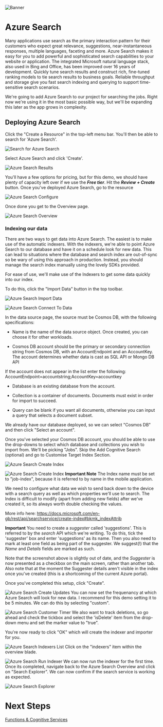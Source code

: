 ![Banner](Assets/Banner.png)

# Azure Search
Many applications use search as the primary interaction pattern for their customers who expect great relevance, suggestions, near-instantaneous responses, multiple languages, faceting and more. Azure Search makes it easy for you to add powerful and sophisticated search capabilities to your website or application. The integrated Microsoft natural language stack, also used in Bing and Office, has been improved over 16 years of development. Quickly tune search results and construct rich, fine-tuned ranking models to tie search results to business goals. Reliable throughput and storage give you fast search indexing and querying to support time-sensitive search scenarios.

We're going to add Azure Search to our project for searching the jobs. Right now we're using it in the most basic possible way, but we'll be expanding this later as the app grows in complexity. 

## Deploying Azure Search 
Click the "Create a Resource" in the top-left menu bar. You'll then be able to search for 'Azure Search'. 

![Search for Azure Search](Assets/SearchForSearch.png)

Select Azure Search and click 'Create'. 

![Azure Search Results](Assets/SearchResults.png)

You'll have a few options for pricing, but for this demo, we should have plenty of capacity left over if we use the ***Free tier***. Hit the ***Review + Create*** button.  Once you've deployed Azure Search, go to the resource 

![Azure Search Configure](Assets/ConfigureSearchService.png)

Once done you get to the Overview page.  

![Azure Search Overview](Assets/SearchOverview.png)

### Indexing our data
There are two ways to get data into Azure Search. The easiest is to make use of the automatic indexers. With the indexers, we're able to point Azure Search to our database and have it on a schedule look for new data. This can lead to situations where the database and search index are out-of-sync so be wary of using this approach in production. Instead, you should manage the search index manually using the lovely SDKs provided. 

For ease of use, we'll make use of the Indexers to get some data quickly into our index. 

To do this, click the "Import Data" button in the top toolbar. 

![Azure Search Import Data](Assets/ImportData.png)

![Azure Search Connect To Data](Assets/ConnectToDataDefault.png)

In the data source page, the source must be Cosmos DB, with the following specifications:

- Name is the name of the data source object. Once created, you can choose it for other workloads.

- Cosmos DB account should be the primary or secondary connection string from Cosmos DB, with an  AccountEndpoint and an AccountKey. The account determines whether data is cast as SQL API or Mongo DB API

If the account does not appear in the list enter the following: AccountEndpoint=accountstring;AccountKey=accountkey

- Database is an existing database from the account.

- Collection is a container of documents. Documents must exist in order for import to succeed.

- Query can be blank if you want all documents, otherwise you can input a query that selects a document subset.

We already have our database deployed, so we can select "Cosmos DB" and then click "Select an account". 


Once you've selected your Cosmos DB account, you should be able to use the drop-downs to select which database and collections you wish to import from. We'll be picking "Jobs". Skip the Add Cognitive Search (optional) and go to Customise Target Index Section.

![Azure Search Create Index](Assets/CreatingJobsIndex.png)

![Azure Search Create Index](Assets/CreateJobIndexBasic.png)
**Important Note**
The Index name must be set to "job-index", because it is referred to by name in the mobile application.

We need to configure what data we wish to send back down to the device with a search query as well as which properties we'll use to search. The Index is difficult to modify (apart from adding new fields) after we've created it, so its always worth double checking the values.

More info here:
https://docs.microsoft.com/en-gb/rest/api/searchservice/create-index#bkmk_indexAttrib

**Important**
You need to create a _suggester_ called 'suggestions'. This is referred to by the _search_ API which we're writing. To do this, tick the 'suggester' box and enter 'suggestions' as its name. Then you also need to mark at least one field as being part of the suggester. We suggest(!) that the _Name_ and _Details_ fields are marked as such.

Note that the screenshot above is slightly out of date, and the _Suggester_ is now presented as a checkbox on the main screen, rather than another tab. Also note that at the moment the Suggester details aren't visible in the index once you've created (this is a shortcoming of the current Azure portal).

Once you've completed this setup, click "Create". 

![Azure Search Create Updates](Assets/IndexerSchedule.png)
You can now set the frequenancy at which Azure Search will look for new data. I recommend for this demo setting it to be 5 minutes. We can do this by selecting "custom". 

![Azure Search Customer Timer](Assets/CustomTimer.png)
We also want to track deletions, so go ahead and check the tickbox and select the 'isDelete' item from the drop-down menu and set the marker value to "true". 

You're now ready to click "OK" which will create the indexer and importer for you. 

![Azure Search Indexers List](Assets/Indexers.png)
Click on the "indexers" item within the overview blade. 

![Azure Search Run Indexer](Assets/RunIndex.png)
We can now run the indexer for the first time. Once its completed, navigate back to the Azure Search Overview and click on "Search Explorer". We can now confirm if the search service is working as expected. 

![Azure Search Explorer](Assets/SearchExplorer.png)

# Next Steps 
[Functions & Cognitive Services](.././07%20Functions%20and%20Cognitive%20Services)



